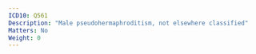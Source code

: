 ```yaml
---
ICD10: Q561
Description: "Male pseudohermaphroditism, not elsewhere classified"
Matters: No
Weight: 0
---
```

